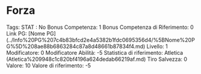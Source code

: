 # Forza

Tags: STAT
: No
Bonus Competenza: 1
Bonus Competenza di Riferimento: 0
Link PG: [Nome PG] (../Info%20PG%207c4b83bfcd2e4a5382b1fdc0695356d4/%5BNome%20PG%5D%208ae88b6863284c87a8d48661b87834f4.md)
Livello: 1
Modificatore: 0
Modificatore  Abilità: -5
Statistica di riferimento: Atletica (Atletica%209948c1c820bf4196a624dedab66219af.md)
Tiro Salvezza: 0
Valore: 10
Valore di riferimento: -5